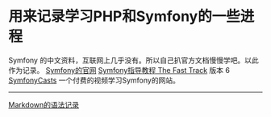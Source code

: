 # 用来记录学习PHP和Symfony的一些进程
Symfony 的中文资料，互联网上几乎没有。所以自己扒官方文档慢慢学吧。以此作为记录。
[Symfony的官网](https://symfony.com/)
[Symfony指导教程 The Fast Track](https://symfony.com/book) 版本 6 
[SymfonyCasts](https://symfonycasts.com/) 一个付费的视频学习Symfony的网站。

---
[Markdown的语法记录]()